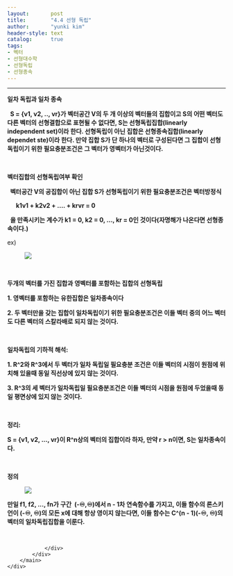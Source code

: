 ```yaml
---
layout:       post
title:        "4.4 선형 독립"
author:       "yunki kim"
header-style: text
catalog:      true
tags: 
- 벡터
- 선형대수학
- 선형독립
- 선형종속
---
```


<head></head>
<body id="tt-body-page" class="">
<div id="wrap" class="wrap-right">
    <div id="container">
        <main class="main ">
            <div class="area-main">
                <div class="area-view">
                    <div class="article-header"></div>
                    <hr>
                    <div class="article-view">
                        <div class="contents_style">
                            <p><b>일차 독립과 일차 종속</b></p>
<p><b>&nbsp; S = {v1, v2, .., vr}가 벡터공간 V의 두 개 이상의 벡터들의 집합이고 S의 어떤 벡터도 다른 벡터의 선형결합으로 표현될 수 없다면, S는 선형독립집합(linearly independent set)이라 한다. 선형독립이 아닌 집합은 선형종속집합(linearly dependet ste)이라 한다. 만약 집합 S가 단 하나의 벡터로 구성된다면 그 집합이 선형독립이기 위한 필요충분조건은 그 벡터가 영벡터가 아닌것이다.</b></p>
<p>&nbsp;</p>
<p><b>벡터집합의 선형독립여부 확인</b></p>
<p><b>&nbsp; 벡터공간 V의 공집합이 아닌 집합 S가 선형독립이기 위한 필요충분조건은 벡터방정식&nbsp;</b></p>
<p><b>&nbsp; &nbsp; &nbsp; k1v1 + k2v2 + .... + krvr = 0</b></p>
<p><b>&nbsp; 을 만족시키는 계수가 k1 = 0, k2 = 0, ..., kr = 0인 것이다(자명해가 나온다면 선형종속이다.)</b></p>
<p>ex)</p>
<p></p><figure class="imageblock alignCenter" data-origin-width="0" data-origin-height="0" data-ke-mobilestyle="widthContent">
    <span data-lightbox="lightbox">
        <img src="/img/NC40IOyEoO2YlSDrj4Xrpr0=/img.png" data-origin-width="0" data-origin-height="0" data-ke-mobilestyle="widthContent">
    </span>
    <figcaption></figcaption>
</figure><p></p>
<p>&nbsp;</p>
<p><b>두개의 벡터를 가진 집합과 영벡터를 포함하는 집합의 선형독립</b></p>
<p><b>1. 영벡터를 포함하는 유한집합은 일차종속이다</b></p>
<p><b>2. 두 벡터만을 갖는 집합이 일차독립이기 위한 필요충분조건은 이들 벡터 중의 어느 벡터도 다른 벡터의 스칼라배로 되지 않는 것이다.</b></p>
<p>&nbsp;</p>
<p><b>일차독립의 기하적 해석:</b></p>
<p><b>1. R^2와 R^3에서 두 벡터가 일차 독립일 필요충분 조건은 이들 벡터의 시점이 원점에 위치해 있을때 동일 직선상에 있지 않는 것이다.</b></p>
<p><b>3. R^3의 세 벡터가 일차독립일 필요충분조건은 이들 벡터의 시점을 원점에 두었을때 동일 평면상에 있지 않는 것이다.</b></p>
<p>&nbsp;</p>
<p><b>정리:</b></p>
<p><b>S = {v1, v2, ..., vr}이 R^n상의 벡터의 집합이라 하자, 만약 r &gt; n이면, S는 일차종속이다.</b></p>
<p>&nbsp;</p>
<p><b>정의</b></p>
<p></p><figure class="imageblock alignCenter" data-origin-width="0" data-origin-height="0" data-ke-mobilestyle="widthContent">
    <span data-lightbox="lightbox">
        <img src="/img/NC40IOyEoO2YlSDrj4Xrpr0=/img_1.png" data-origin-width="0" data-origin-height="0" data-ke-mobilestyle="widthContent">
    </span>
    <figcaption></figcaption>
</figure><p></p>
<p><b>만일 f1, f2, ..., fn가 구간&nbsp; (-♾,<b>♾)에서 n - 1차 연속함수를 가지고, 이들 함수의 론스키언이 (-<b>♾, <b>♾)의 모든 x에 대해 항상 영이지 않는다면, 이들 함수는 C^(n - 1)(-<b>♾, <b>♾)의 벡터의 일차독립집합을 이룬다.</b></b></b></b></b>&nbsp;</b></p>
                        </div>
                        <br>
                        <div class="tags"></div>
                    </div>
                    
                </div>
            </div>
        </main>
    </div>
</div>


</body>